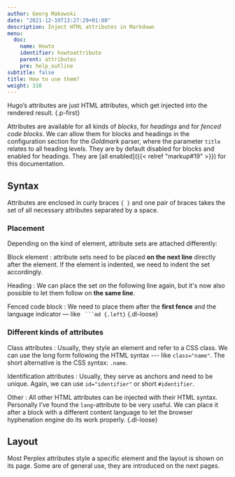 ```yaml
---
author: Georg Makowski
date: "2021-12-19T13:27:29+01:00"
description: Inject HTML attributes in Markdown
menu:
  doc:
    name: Howto
    identifier: howtoattribute
    parent: attributes
    pre: help_outline
subtitle: false
title: How to use them?
weight: 310
---
```


Hugo’s attributes are just HTML attributes, which get injected into the rendered result.
{.p-first} <!--more-->

Attributes are available for all kinds of _blocks_, for _headings_ and for _fenced code blocks_. We can allow them for blocks and headings in the configuration section for the _Goldmark_ parser, where the parameter `title` relates to all heading levels. They are by default disabled for blocks and enabled for headings. They are [all enabled]({{< relref "markup#19" >}}) for this documentation.

## Syntax

Attributes are enclosed in curly braces `{ }` and one pair of braces takes the set of all necessary attributes separated by a space.

### Placement
Depending on the kind of element, attribute sets are attached differently:

Block element
: attribute sets need to be placed **on the next line** directly after the element. If the element is indented, we need to indent the set accordingly.

Heading
: We can place the set on the following line again, but it's now also possible to let them follow on **the same line**.

Fenced code block
: We need to place them after the **first fence** and the language indicator — like `` ```md {.left}``
{.dl-loose}

### Different kinds of attributes

Class attributes
: Usually, they style an element and refer to a CSS class. We can use the long form following the HTML syntax --- like `class="name"`. The short alternative is the CSS syntax: `.name`.  

Identification attributes
: Usually, they serve as anchors and need to be unique. Again, we can use `id="identifier"` or short `#identifier`.

Other
: All other HTML attributes can be injected with their HTML syntax. Personally I’ve found the `lang`-attribute to be very useful. We can place it after a block with a different content language to let the browser hyphenation engine do its work properly.
{.dl-loose}

## Layout
Most Perplex attributes style a specific element and the layout is shown on its page. Some are of general use, they are introduced on the next pages.
